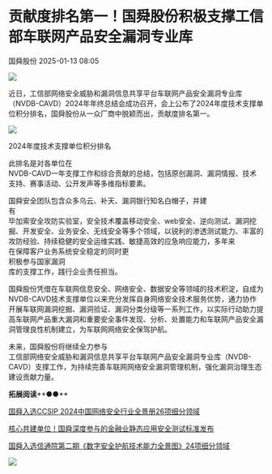 #  贡献度排名第一！国舜股份积极支撑工信部车联网产品安全漏洞专业库   
 国舜股份   2025-01-13 08:05  
  
![](https://mmbiz.qpic.cn/mmbiz_gif/1uORKtSvbYntUeEyLVmXPUBQUcfbeAsyULWeFWO8Y0Gib21xxnHTm61MQHgibCia6Yhkmnm0AmJ0SDZgX7mIpT5Hg/640?wx_fmt=gif "")  
  
近日，工信部网络安全威胁和漏洞信息共享平台车联网产品安全漏洞专业库（NVDB-CAVD）2024年年终总结会成功召开，会上公布了2024年度技术支撑单位积分排名，国舜股份从一众厂商中脱颖而出，贡献度排名第一。  
  
![](https://mmbiz.qpic.cn/sz_mmbiz_png/1uORKtSvbYmSBEQXLzExq1zicFt9UBribGGtFW3YUT8rFWBKkFEvN1Q5ftkB54RJjicbdibSibU27mN7lfn28sWscKw/640?wx_fmt=png&from=appmsg "")  
  
2024年度技术支撑单位积分排名  
  
此排名是对各单位在  
NVDB-CAVD一年支撑工作和综合贡献的总结，包括原创漏洞、漏洞情报、技术支持、赛事活动、公开发声等多维指标要素。  
  
国舜安全团队包含众多乌云、补天、漏洞银行知名白帽子，并建  
有  
毕加索安全攻防实验室，安全技术覆盖移动安全、web安全、逆向测试、漏洞挖掘、开发安全、业务安全、无线安全等多个领域，以锐利的渗透测试能力、丰富的攻防经验、持续稳健的安全运维实践、敏捷高效的应急响应能力，多年来  
在保障客户业务系统安全稳定的同时更  
积极参与国家漏洞  
库的支撑工作，践行企业责任担当。  
  
  
国舜股份凭借在车联网信息安全、网络安全、数据安全等领域的技术积淀，自成为  
NVDB-CAVD技术支撑单位以来充分发挥自身网络安全技术服务优势，通力协作开展车联网漏洞挖掘、漏洞验证、漏洞分类分级等一系列工作，以实际行动助力提高车联网产品重大漏洞和重要安全事件发现、分析、处置能力和车联网产品安全漏洞管理良性机制建立，为车联网网络安全保驾护航。  
  
未来，国舜股份将继续全力参与  
工信部网络安全威胁和漏洞信息共享平台车联网产品安全漏洞专业库（NVDB-CAVD）支撑工作，为持续完善车联网网络安全漏洞管理机制，强化漏洞治理生态建设贡献力量。  
  
**拓展阅读****●●**  
  
[国舜入选CCSIP 2024中国网络安全行业全景册26项细分领域](https://mp.weixin.qq.com/s?__biz=MzA3NjU5MTIxMg==&mid=2650575107&idx=1&sn=11bd3ee02357de5f424bed6208bd49aa&scene=21#wechat_redirect)  
  
  
[核心共建单位！国舜深度参与的金融业静态应用安全测试标准发布](https://mp.weixin.qq.com/s?__biz=MzA3NjU5MTIxMg==&mid=2650575137&idx=1&sn=774eb42bf016beda67c1374c62326e6e&scene=21#wechat_redirect)  
  
  
[国舜入选信通院第二期《数字安全护航技术能力全景图》24项细分领域](https://mp.weixin.qq.com/s?__biz=MzA3NjU5MTIxMg==&mid=2650575078&idx=1&sn=807cc8a4837577dfc4aacdb5a70d0685&scene=21#wechat_redirect)  
  
  
![](https://mmbiz.qpic.cn/mmbiz_jpg/1uORKtSvbYntUeEyLVmXPUBQUcfbeAsyjApbPA9lk6pPmW0xhro2Q9QF5HdqUScTCjdkb3pJ6VRibUWh0xpA6icw/640?wx_fmt=other&wxfrom=5&wx_lazy=1&wx_co=1&tp=webp "")  
  
